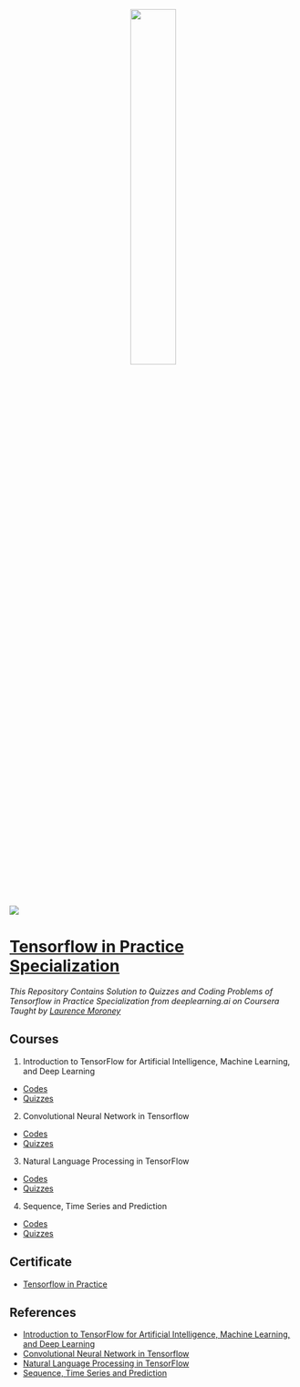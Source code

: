 <p align="center"><img width="40%" src="https://deeplearning-assets.s3.amazonaws.com/content/uploads/2018/09/deeplearning-logo.svg.gzip" /></p>

![](https://deeplearning-assets.s3.amazonaws.com/content/uploads/2018/09/deeplearning-logo.svg.gzip)
>
# [Tensorflow in Practice Specialization](https://www.coursera.org/specializations/tensorflow-in-practice)
*This Repository Contains Solution to Quizzes and Coding Problems of Tensorflow in Practice Specialization from deeplearning.ai on Coursera Taught by [Laurence Moroney](https://www.coursera.org/instructor/lmoroney)*

## Courses
1. Introduction to TensorFlow for Artificial Intelligence, Machine Learning, and Deep Learning
  * [Codes](https://github.com/SHANK885/Tensorflow-in-Practice-Specialization/tree/master/1.%20Introduction%20to%20TensorFlow%20for%20Artificial%20Intelligence%2C%20Machine%20Learning%2C%20and%20Deep%20Learning/Codes)
  * [Quizzes](https://github.com/SHANK885/Tensorflow-in-Practice-Specialization/tree/master/1.%20Introduction%20to%20TensorFlow%20for%20Artificial%20Intelligence%2C%20Machine%20Learning%2C%20and%20Deep%20Learning/Quiz)
2. Convolutional Neural Network in Tensorflow
  * [Codes](https://github.com/SHANK885/Tensorflow-in-Practice-Specialization/tree/master/2.%20Convolutional%20Neural%20Network%20in%20Tensorflow/Codes)
  * [Quizzes](https://github.com/SHANK885/Tensorflow-in-Practice-Specialization/tree/master/2.%20Convolutional%20Neural%20Network%20in%20Tensorflow/Quiz)
3. Natural Language Processing in TensorFlow
  * [Codes](https://github.com/SHANK885/Tensorflow-in-Practice-Specialization/tree/master/3.%20Natural%20Language%20Processing%20in%20TensorFlow/Codes)
  * [Quizzes](https://github.com/SHANK885/Tensorflow-in-Practice-Specialization/tree/master/3.%20Natural%20Language%20Processing%20in%20TensorFlow/Quizzes)
4. Sequence, Time Series and Prediction
  * [Codes](https://github.com/SHANK885/Tensorflow-in-Practice-Specialization/tree/master/4.%20Sequence%2C%20Time%20Series%20and%20Prediction/Codes)
  * [Quizzes](https://github.com/SHANK885/Tensorflow-in-Practice-Specialization/tree/master/4.%20Sequence%2C%20Time%20Series%20and%20Prediction/Quizzes)

## Certificate
* [Tensorflow in Practice](https://www.coursera.org/account/accomplishments/specialization/certificate/PKMVM99Q5MSE)

## References
* [Introduction to TensorFlow for Artificial Intelligence, Machine Learning, and Deep Learning](https://www.coursera.org/learn/introduction-tensorflow/home/welcome)
* [Convolutional Neural Network in Tensorflow](https://www.coursera.org/learn/convolutional-neural-networks-tensorflow/home/welcome)
* [Natural Language Processing in TensorFlow](https://www.coursera.org/learn/natural-language-processing-tensorflow/home/welcome)
* [Sequence, Time Series and Prediction](https://www.coursera.org/learn/tensorflow-sequences-time-series-and-prediction/home/welcome)

